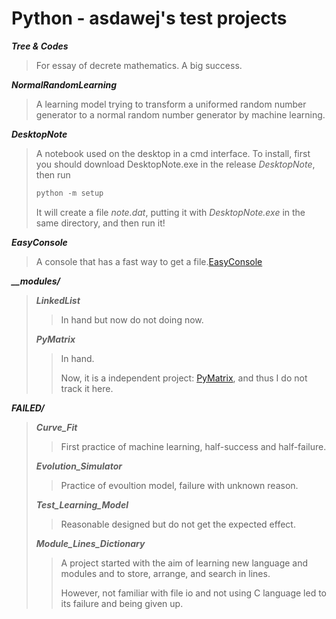 # Python - asdawej's test projects

***Tree & Codes***

> For essay of decrete mathematics. A big success.

***NormalRandomLearning***

> A learning model trying to transform a uniformed random number generator to a normal random number generator by machine learning.

***DesktopNote***

> A notebook used on the desktop in a cmd interface.
> To install, first you should download DesktopNote.exe in the release _DesktopNote_, then run
> ```PowerShell
> python -m setup
> ```
> It will create a file _note.dat_, putting it with _DesktopNote.exe_ in the same directory, and then run it!

***EasyConsole***

> A console that has a fast way to get a file.[EasyConsole](https://github.com/asdawej/EasyConsole)

***__modules/***

> ***LinkedList***
> 
> > In hand but now do not doing now.
> 
> ***PyMatrix***
> 
> > In hand.
> > 
> > Now, it is a independent project: [PyMatrix](https://github.com/asdawej/PyMatrix), and thus I do not track it here.

***FAILED/***

> ***Curve_Fit***
> 
> > First practice of machine learning, half-success and half-failure.
> 
> ***Evolution_Simulator***
> 
> > Practice of evoultion model, failure with unknown reason.
> 
> ***Test_Learning_Model***
> 
> > Reasonable designed but do not get the expected effect.
> 
> ***Module_Lines_Dictionary***
> 
> > A project started with the aim of learning new language and modules and to store, arrange, and search in lines.
> > 
> > However, not familiar with file io and not using C language led to its failure and being given up.

